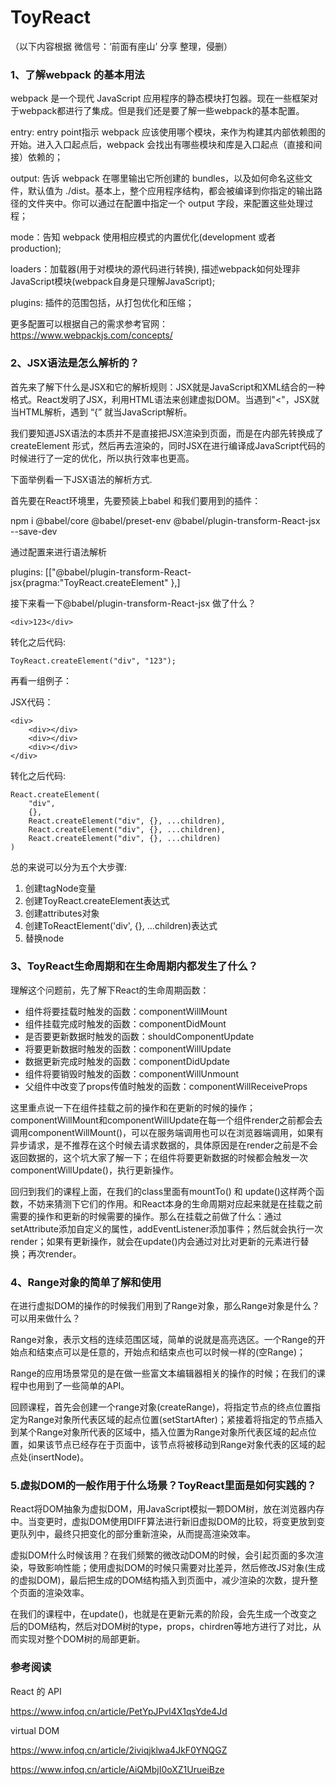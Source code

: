 # ToyReact
（以下内容根据 微信号：‘前面有座山’ 分享 整理，侵删）

### 1、了解webpack 的基本用法 ###

webpack 是一个现代 JavaScript 应用程序的静态模块打包器。现在一些框架对于webpack都进行了集成。但是我们还是要了解一些webpack的基本配置。

entry: entry point指示 webpack 应该使用哪个模块，来作为构建其内部依赖图的开始。进入入口起点后，webpack 会找出有哪些模块和库是入口起点（直接和间接）依赖的；

output: 告诉 webpack 在哪里输出它所创建的 bundles，以及如何命名这些文件，默认值为 ./dist。基本上，整个应用程序结构，都会被编译到你指定的输出路径的文件夹中。你可以通过在配置中指定一个 output 字段，来配置这些处理过程；

mode：告知 webpack 使用相应模式的内置优化(development 或者 production);

loaders：加载器(用于对模块的源代码进行转换), 描述webpack如何处理非JavaScript模块(webpack自身是只理解JavaScript); 

plugins: 插件的范围包括，从打包优化和压缩；

更多配置可以根据自己的需求参考官网：https://www.webpackjs.com/concepts/

### 2、JSX语法是怎么解析的？ ###

首先来了解下什么是JSX和它的解析规则：JSX就是JavaScript和XML结合的一种格式。React发明了JSX，利用HTML语法来创建虚拟DOM。当遇到"<"，JSX就当HTML解析，遇到 “{” 就当JavaScript解析。

我们要知道JSX语法的本质并不是直接把JSX渲染到页面，而是在内部先转换成了createElement 形式，然后再去渲染的，同时JSX在进行编译成JavaScript代码的时候进行了一定的优化，所以执行效率也更高。

下面举例看一下JSX语法的解析方式.

首先要在React环境里，先要预装上babel 和我们要用到的插件：

npm i @babel/core @babel/preset-env @babel/plugin-transform-React-jsx --save-dev

通过配置来进行语法解析

plugins: [["@babel/plugin-transform-React-jsx{pragma:"ToyReact.createElement" },]

接下来看一下@babel/plugin-transform-React-jsx 做了什么？



```  
<div>123</div>
 ```

转化之后代码: 

```
ToyReact.createElement("div", "123");
```

再看一组例子：

JSX代码：

```
<div>     
    <div></div>    
    <div></div>     
    <div></div> 
</div> 

```
转化之后代码: 
```
React.createElement(     
    "div",     
    {},     
    React.createElement("div", {}, ...children),     
    React.createElement("div", {}, ...children),     
    React.createElement("div", {}, ...children) 
)
```

总的来说可以分为五个大步骤:

1. 创建tagNode变量
2. 创建ToyReact.createElement表达式
3. 创建attributes对象
4. 创建ToReactElement('div', {}, ...children)表达式
5. 替换node


### 3、ToyReact生命周期和在生命周期内都发生了什么？ ###

理解这个问题前，先了解下React的生命周期函数：

- 组件将要挂载时触发的函数：componentWillMount
- 组件挂载完成时触发的函数：componentDidMount
- 是否要更新数据时触发的函数：shouldComponentUpdate
- 将要更新数据时触发的函数：componentWillUpdate
- 数据更新完成时触发的函数：componentDidUpdate
- 组件将要销毁时触发的函数：componentWillUnmount
- 父组件中改变了props传值时触发的函数：componentWillReceiveProps


这里重点说一下在组件挂载之前的操作和在更新的时候的操作；componentWillMount和componentWillUpdate在每一个组件render之前都会去调用componentWillMount()，可以在服务端调用也可以在浏览器端调用，如果有异步请求，是不推荐在这个时候去请求数据的，具体原因是在render之前是不会返回数据的，这个坑大家了解一下；在组件将要更新数据的时候都会触发一次componentWillUpdate()，执行更新操作。

回归到我们的课程上面，在我们的class里面有mountTo() 和 update()这样两个函数，不妨来猜测下它们的作用。和React本身的生命周期对应起来就是在挂载之前需要的操作和更新的时候需要的操作。那么在挂载之前做了什么：通过setAttribute添加自定义的属性，addEventListener添加事件；然后就会执行一次render；如果有更新操作，就会在update()内会通过对比对更新的元素进行替换；再次render。

### 4、Range对象的简单了解和使用 ###

在进行虚拟DOM的操作的时候我们用到了Range对象，那么Range对象是什么？可以用来做什么？

Range对象，表示文档的连续范围区域，简单的说就是高亮选区。一个Range的开始点和结束点可以是任意的，开始点和结束点也可以时候一样的(空Range)；

Range的应用场景常见的是在做一些富文本编辑器相关的操作的时候；在我们的课程中也用到了一些简单的API。

回顾课程，首先会创建一个range对象(createRange)，将指定节点的终点位置指定为Range对象所代表区域的起点位置(setStartAfter)；紧接着将指定的节点插入到某个Range对象所代表的区域中，插入位置为Range对象所代表区域的起点位置，如果该节点已经存在于页面中，该节点将被移动到Range对象代表的区域的起点处(insertNode)。

### 5.虚拟DOM的一般作用于什么场景？ToyReact里面是如何实践的？ ###

React将DOM抽象为虚拟DOM，用JavaScript模拟一颗DOM树，放在浏览器内存中。当变更时，虚拟DOM使用DIFF算法进行新旧虚拟DOM的比较，将变更放到变更队列中，最终只把变化的部分重新渲染，从而提高渲染效率。

虚拟DOM什么时候该用？在我们频繁的微改动DOM的时候，会引起页面的多次渲染，导致影响性能；使用虚拟DOM的时候只需要对比差异，然后修改JS对象(生成的虚拟DOM)，最后把生成的DOM结构插入到页面中，减少渲染的次数，提升整个页面的渲染效率。

在我们的课程中，在update()，也就是在更新元素的阶段，会先生成一个改变之后的DOM结构，然后对DOM树的type，props，chirdren等地方进行了对比，从而实现对整个DOM树的局部更新。

### 参考阅读 ###

React 的 API

https://www.infoq.cn/article/PetYpJPvl4X1qsYde4Jd  


virtual DOM

https://www.infoq.cn/article/2iviqjklwa4JkF0YNQGZ

https://www.infoq.cn/article/AiQMbjI0oXZ1UrueiBze
